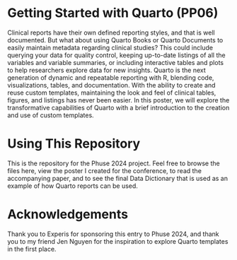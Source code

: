 # Getting Started with Quarto (PP06)

Clinical reports have their own defined reporting styles, and that is well documented. But what about using Quarto Books or Quarto Documents to easily maintain metadata regarding clinical studies? This could include querying your data for quality control, keeping up-to-date listings of all the variables and variable summaries, or including interactive tables and plots to help researchers explore data for new insights. Quarto is the next generation of dynamic and repeatable reporting with R, blending code, visualizations, tables, and documentation. With the ability to create and reuse custom templates, maintaining the look and feel of clinical tables, figures, and listings has never been easier. In this poster, we will explore the transformative capabilities of Quarto with a brief introduction to the creation and use of custom templates.

# Using This Repository

This is the repository for the Phuse 2024 project. Feel free to browse the files here, view the poster I created for the conference, to read the accompanying paper, and to see the final Data Dictionary that is used as an example of how Quarto reports can be used.

# Acknowledgements

Thank you to Experis for sponsoring this entry to Phuse 2024, and thank you to my friend Jen Nguyen for the inspiration to explore Quarto templates in the first place.
